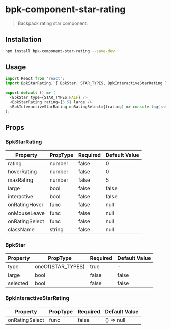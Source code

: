 # bpk-component-star-rating

> Backpack rating star component.

## Installation

```sh
npm install bpk-component-star-rating --save-dev
```

## Usage

```js
import React from 'react';
import BpkStarRating, { BpkStar, STAR_TYPES, BpkInteractiveStarRating } from 'bpk-component-star-rating';

export default () => (
  <BpkStar type={STAR_TYPES.HALF} />
  <BpkStarRating rating={3.5} large />
  <BpkInteractiveStarRating onRatingSelect={(rating) => console.log(rating)} />
);
```

## Props

### BpkStarRating

| Property       | PropType | Required | Default Value |
| -------------- | -------- | -------- | ------------- |
| rating         | number   | false    | 0             |
| hoverRating    | number   | false    | 0             |
| maxRating      | number   | false    | 5             |
| large          | bool     | false    | false         |
| interactive    | bool     | false    | false         |
| onRatingHover  | func     | false    | null          |
| onMouseLeave   | func     | false    | null          |
| onRatingSelect | func     | false    | null          |
| className      | string   | false    | null          |

### BpkStar

| Property    | PropType          | Required | Default Value |
| ----------- | ----------------- | -------- | ------------- |
| type        | oneOf(STAR_TYPES) | true     | -             |
| large       | bool              | false    | false         |
| selected    | bool              | false    | false         |

### BpkInteractiveStarRating

| Property       | PropType | Required | Default Value |
| -------------- | -------- | -------- | ------------- |
| onRatingSelect | func     | false    | () => null    |
